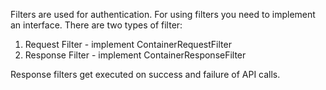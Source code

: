 Filters are used for authentication.
For using filters you need to implement an interface.
There are two types of filter:
1. Request Filter - implement ContainerRequestFilter
2. Response Filter - implement ContainerResponseFilter

Response filters get executed on success and failure of API calls.


